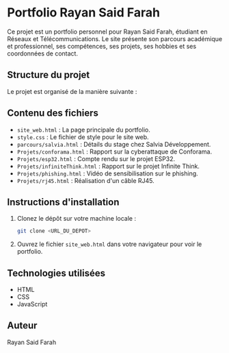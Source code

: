 # Portfolio Rayan Said Farah

Ce projet est un portfolio personnel pour Rayan Said Farah, étudiant en Réseaux et Télécommunications. Le site présente son parcours académique et professionnel, ses compétences, ses projets, ses hobbies et ses coordonnées de contact.

## Structure du projet

Le projet est organisé de la manière suivante :

## Contenu des fichiers

- `site_web.html` : La page principale du portfolio.
- `style.css` : Le fichier de style pour le site web.
- `parcours/salvia.html` : Détails du stage chez Salvia Développement.
- `Projets/conforama.html` : Rapport sur la cyberattaque de Conforama.
- `Projets/esp32.html` : Compte rendu sur le projet ESP32.
- `Projets/infiniteThink.html` : Rapport sur le projet Infinite Think.
- `Projets/phishing.html` : Vidéo de sensibilisation sur le phishing.
- `Projets/rj45.html` : Réalisation d'un câble RJ45.

## Instructions d'installation

1. Clonez le dépôt sur votre machine locale :
    ```sh
    git clone <URL_DU_DEPOT>
    ```
2. Ouvrez le fichier `site_web.html` dans votre navigateur pour voir le portfolio.

## Technologies utilisées

- HTML
- CSS
- JavaScript

## Auteur

Rayan Said Farah
